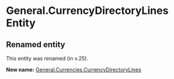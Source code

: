 # General.CurrencyDirectoryLines Entity

## Renamed entity

This entity was renamed (in v.25).

**New name:** [General.Currencies.CurrencyDirectoryLines](General.Currencies.CurrencyDirectoryLines.md)

